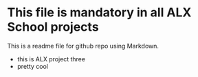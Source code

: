 # This file is mandatory in all ALX School projects

This is a readme file for github repo using Markdown.

* this is ALX project three
* pretty cool
